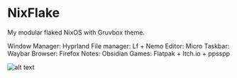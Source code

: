 # NixFlake
My modular flaked NixOS with Gruvbox theme.

Window Manager: Hyprland
File manager:   Lf + Nemo
Editor:         Micro
Taskbar:        Waybar
Browser:        Firefox
Notes:          Obsidian
Games:          Flatpak + Itch.io + ppsspp


![alt text](https://sun9-60.userapi.com/impg/dFGYrXkvoOKx9h2C_LT-1hFMhB5esJVS3cDcTQ/3N9evbdVPj8.jpg?size=1920x1200&quality=95&sign=449151dcaec1df9e16460e74f14ab644&type=album)
